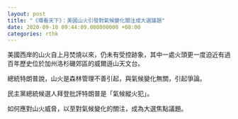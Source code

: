 ```yaml
---
layout: post
title: "《環看天下》：美國山火引發對氣候變化關注成大選議題"
date: 2020-09-18 09:44:09.000000000 +08:00
categories: rthk
---
```


美國西岸的山火自上月焚燒以來，仍未有受控跡象，其中一處火頭更一度迫近有過百年歷史位於加州洛杉磯郊區的威爾遜山天文台。

總統特朗普說，山火是森林管理不善引起，與氣候變化無關，引起爭論。

民主黨總統候選人拜登批評特朗普是「氣候縱火犯」。

如何應對山火威脅，以至對氣候變化的關注，成為大選焦點議題。
